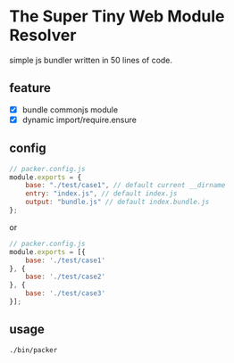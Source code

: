 # The Super Tiny Web Module Resolver
simple js bundler written in 50 lines of code.

## feature

- [x] bundle commonjs module
- [x] dynamic import/require.ensure

## config

```js
// packer.config.js
module.exports = {
    base: "./test/case1", // default current __dirname
    entry: "index.js", // default index.js
    output: "bundle.js" // default index.bundle.js
};
```

or

```js
// packer.config.js
module.exports = [{
    base: './test/case1'
}, {
    base: './test/case2'
}, {
    base: './test/case3'
}];
```

## usage

```shell
./bin/packer
```
